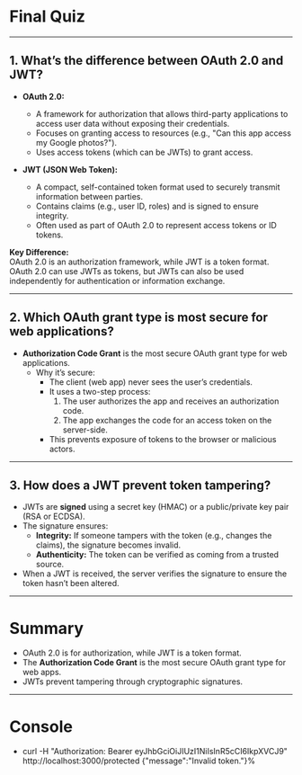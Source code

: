 # Final Quiz

---

## 1. What’s the difference between OAuth 2.0 and JWT?

- **OAuth 2.0:**
  - A framework for authorization that allows third-party applications to access user data without exposing their credentials.
  - Focuses on granting access to resources (e.g., "Can this app access my Google photos?").
  - Uses access tokens (which can be JWTs) to grant access.

- **JWT (JSON Web Token):**
  - A compact, self-contained token format used to securely transmit information between parties.
  - Contains claims (e.g., user ID, roles) and is signed to ensure integrity.
  - Often used as part of OAuth 2.0 to represent access tokens or ID tokens.

**Key Difference:**  
OAuth 2.0 is an authorization framework, while JWT is a token format. OAuth 2.0 can use JWTs as tokens, but JWTs can also be used independently for authentication or information exchange.

---

## 2. Which OAuth grant type is most secure for web applications?

- **Authorization Code Grant** is the most secure OAuth grant type for web applications.
  - Why it’s secure:
    - The client (web app) never sees the user’s credentials.
    - It uses a two-step process:
      1. The user authorizes the app and receives an authorization code.
      2. The app exchanges the code for an access token on the server-side.
    - This prevents exposure of tokens to the browser or malicious actors.

---

## 3. How does a JWT prevent token tampering?

- JWTs are **signed** using a secret key (HMAC) or a public/private key pair (RSA or ECDSA).
- The signature ensures:
  - **Integrity:** If someone tampers with the token (e.g., changes the claims), the signature becomes invalid.
  - **Authenticity:** The token can be verified as coming from a trusted source.
- When a JWT is received, the server verifies the signature to ensure the token hasn’t been altered.

---

# Summary

- OAuth 2.0 is for authorization, while JWT is a token format.
- The **Authorization Code Grant** is the most secure OAuth grant type for web apps.
- JWTs prevent tampering through cryptographic signatures.

---

# Console

- curl -H "Authorization: Bearer eyJhbGciOiJIUzI1NiIsInR5cCI6IkpXVCJ9" http://localhost:3000/protected
{"message":"Invalid token."}% 